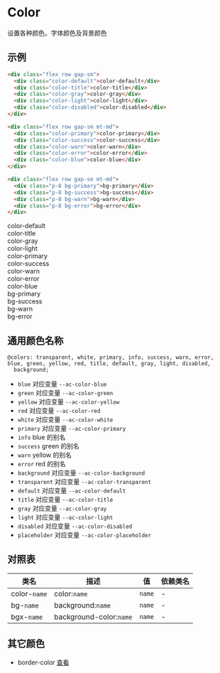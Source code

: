 <script>
  import '@/lib'
</script>

# Color

设置各种颜色。字体颜色及背景颜色

## 示例

```html
<div class="flex row gap-sm">
  <div class="color-default">color-default</div>
  <div class="color-title">color-title</div>
  <div class="color-gray">color-gray</div>
  <div class="color-light">color-light</div>
  <div class="color-disabled">color-disabled</div>
</div>

<div class="flex row gap-sm mt-md">
  <div class="color-primary">color-primary</div>
  <div class="color-success">color-success</div>
  <div class="color-warn">color-warn</div>
  <div class="color-error">color-error</div>
  <div class="color-blue">color-blue</div>
</div>

<div class="flex row gap-sm mt-md">
  <div class="p-8 bg-primary">bg-primary</div>
  <div class="p-8 bg-success">bg-success</div>
  <div class="p-8 bg-warn">bg-warn</div>
  <div class="p-8 bg-error">bg-error</div>
</div>
```

<div class="flex row gap-sm">
  <div class="color-default">color-default</div>
  <div class="color-title">color-title</div>
  <div class="color-gray">color-gray</div>
  <div class="color-light">color-light</div>
</div>

<div class="flex row gap-sm mt-md">
  <div class="color-primary">color-primary</div>
  <div class="color-success">color-success</div>
  <div class="color-warn">color-warn</div>
  <div class="color-error">color-error</div>
  <div class="color-blue">color-blue</div>
</div>

<div class="flex row gap-sm mt-md">
  <div class="p-8 bg-primary">bg-primary</div>
  <div class="p-8 bg-success">bg-success</div>
  <div class="p-8 bgc-warn">bg-warn</div>
  <div class="p-8 bgc-error">bg-error</div>
</div>

## 通用颜色名称

```less
@colors: transparent, white, primary, info, success, warn, error, blue, green, yellow, red, title, default, gray, light, disabled,
  background;
```

- `blue` 对应变量 `--ac-color-blue`
- `green` 对应变量 `--ac-color-green`
- `yellow` 对应变量 `--ac-color-yellow`
- `red` 对应变量 `--ac-color-red`
- `white` 对应变量 `--ac-color-white`
- `primary` 对应变量 `--ac-color-primary`
- `info` blue 的别名
- `success` green 的别名
- `warn` yellow 的别名
- `error` red 的别名
- `background` 对应变量 `--ac-color-background`
- `transparent` 对应变量 `--ac-color-transparent`
- `default` 对应变量 `--ac-color-default`
- `title` 对应变量 `--ac-color-title`
- `gray` 对应变量 `--ac-color-gray`
- `light` 对应变量 `--ac-color-light`
- `disabled` 对应变量 `--ac-color-disabled`
- `placeholder` 对应变量 `--ac-color-placeholder`

## 对照表

| 类名         | 描述                    | 值     | 依赖类名 |
| ------------ | ----------------------- | ------ | -------- |
| color-`name` | color:`name`            | `name` | -        |
| bg-`name`    | background:`name`       | `name` | -        |
| bgx-`name`   | background-color:`name` | `name` | -        |

## 其它颜色

- border-color [查看](border.md#边框颜色)
